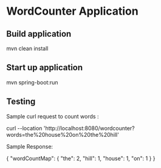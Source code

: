 # WordCounter Application

## Build application
mvn clean install

## Start up application
mvn spring-boot:run

## Testing

Sample curl request to count words :

curl --location 'http://localhost:8080/wordcounter?words=the%20house%20on%20the%20hill'

Sample Response: 

{
    "wordCountMap": {
        "the": 2,
        "hill": 1,
        "house": 1,
        "on": 1
    }
}